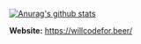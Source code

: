 [![Anurag's github stats](https://github-readme-stats.vercel.app/api?username=believer&show_icons=true&count_private=true&bg_color=051626&text_color=ffffff&title_color=82aaff&icon_color=addb67)](https://github.com/anuraghazra/github-readme-stats)

**Website:** https://willcodefor.beer/
